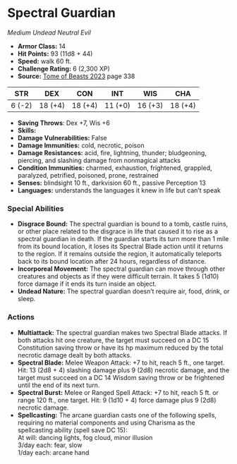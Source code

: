 # Spectral Guardian

*Medium* *Undead* *Neutral Evil*

- **Armor Class:** 14
- **Hit Points:** 93 (11d8 + 44)
- **Speed:** walk 60 ft.
- **Challenge Rating:** 6 (2,300 XP)
- **Source:** [Tome of Beasts 2023](https://koboldpress.com/kpstore/product/tome-of-beasts-1-2023-edition/) page 338

| STR | DEX | CON | INT | WIS | CHA |
| --- | --- | --- | --- | --- | --- |
| 6 (-2) | 18 (+4) | 18 (+4) | 11 (+0) | 16 (+3) | 18 (+4) |

- **Saving Throws**: Dex +7, Wis +6
- **Skills:** 
- **Damage Vulnerabilities:** False
- **Damage Immunities:** cold, necrotic, poison
- **Damage Resistances:** acid, fire, lightning, thunder; bludgeoning, piercing, and slashing damage from nonmagical attacks
- **Condition Immunities:** charmed, exhaustion, frightened, grappled, paralyzed, petrified, poisoned, prone, restrained
- **Senses:** blindsight 10 ft., darkvision 60 ft., passive Perception 13
- **Languages:** understands the languages it knew in life but can’t speak

### Special Abilities

- **Disgrace Bound:** The spectral guardian is bound to a tomb, castle ruins, or other place related to the disgrace in life that caused it to rise as a spectral guardian in death. If the guardian starts its turn more than 1 mile from its bound location, it loses its Spectral Blade action until it returns to the region. If it remains outside the region, it automatically teleports back to its bound location after 24 hours, regardless of distance.
- **Incorporeal Movement:** The spectral guardian can move through other creatures and objects as if they were difficult terrain. It takes 5 (1d10) force damage if it ends its turn inside an object.
- **Undead Nature:** The spectral guardian doesn’t require air, food, drink, or sleep.

### Actions

- **Multiattack:** The spectral guardian makes two Spectral Blade attacks. If both attacks hit one creature, the target must succeed on a DC 15 Constitution saving throw or have its hp maximum reduced by the total necrotic damage dealt by both attacks.
- **Spectral Blade:** Melee Weapon Attack: +7 to hit, reach 5 ft., one target. Hit: 13 (2d8 + 4) slashing damage plus 9 (2d8) necrotic damage, and the target must succeed on a DC 14 Wisdom saving throw or be frightened until the end of its next turn.
- **Spectral Burst:** Melee or Ranged Spell Attack: +7 to hit, reach 5 ft. or range 120 ft., one target. Hit: 9 (1d10 + 4) force damage plus 9 (2d8) necrotic damage.
- **Spellcasting:** The arcane guardian casts one of the following spells, requiring no material components and using Charisma as the spellcasting ability (spell save DC 15):<br>At will: dancing lights, fog cloud, minor illusion<br>3/day each: fear, slow<br>1/day each: arcane hand
